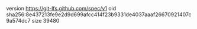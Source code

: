 version https://git-lfs.github.com/spec/v1
oid sha256:8e437213fe9e2d9d699afcc414f23b9331de4037aaaf26670921407c9a574dc7
size 39480
